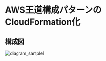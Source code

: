 # AWS王道構成パターンのCloudFormation化
## 構成図
![diagram_sample1](https://user-images.githubusercontent.com/82194930/122900839-f9355600-d387-11eb-941c-514ce4602ab0.png)
